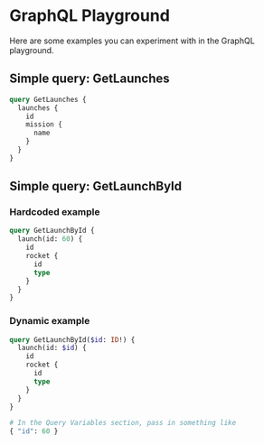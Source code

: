 # GraphQL Playground

Here are some examples you can experiment with in the GraphQL playground.

## Simple query: GetLaunches

```graphql
query GetLaunches {
  launches {
    id
    mission {
      name
    }
  }
}
```

## Simple query: GetLaunchById

### Hardcoded example

```graphql
query GetLaunchById {
  launch(id: 60) {
    id
    rocket {
      id
      type
    }
  }
}
```

### Dynamic example

```graphql
query GetLaunchById($id: ID!) {
  launch(id: $id) {
    id
    rocket {
      id
      type
    }
  }
}

# In the Query Variables section, pass in something like
{ "id": 60 }
```

